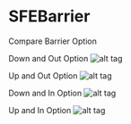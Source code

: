 # SFEBarrier
Compare Barrier Option

Down and Out Option
![alt tag](https://cloud.githubusercontent.com/assets/15204857/12089267/5a133814-b2e3-11e5-8d23-34d4f3989c99.png "Down and Out Option")

Up and Out Option
![alt tag](https://cloud.githubusercontent.com/assets/15204857/12089278/6fde4120-b2e3-11e5-8e13-837222e410f8.png "Up and Out Option")

Down and In Option
![alt tag](https://cloud.githubusercontent.com/assets/15204857/12089244/28fdea62-b2e3-11e5-928f-61fe11406110.png "Down and In Option")

Up and In Option
![alt tag](https://cloud.githubusercontent.com/assets/15204857/12089256/44835402-b2e3-11e5-8c11-9a856a8424db.png "Up and In Option")
